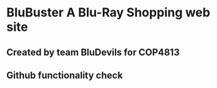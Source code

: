 # BluBuster A Blu-Ray Shopping web site
## Created by team BluDevils for COP4813
## Github functionality check
